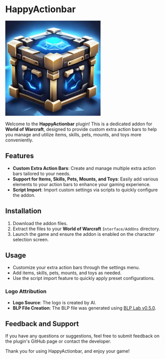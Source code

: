 # HappyActionbar

<img src="./Media/Logo.png" alt="HappyActionBar" width="300" height="300">

Welcome to the **HappyActionbar** plugin! This is a dedicated addon for **World of Warcraft**, designed to provide custom extra action bars to help you manage and utilize items, skills, pets, mounts, and toys more conveniently.

## Features

- **Custom Extra Action Bars**: Create and manage multiple extra action bars tailored to your needs.
- **Support for Items, Skills, Pets, Mounts, and Toys**: Easily add various elements to your action bars to enhance your gaming experience.
- **Script Import**: Import custom settings via scripts to quickly configure the addon.

## Installation

1. Download the addon files.
2. Extract the files to your **World of Warcraft** `Interface/AddOns` directory.
3. Launch the game and ensure the addon is enabled on the character selection screen.

## Usage

- Customize your extra action bars through the settings menu.
- Add items, skills, pets, mounts, and toys as needed.
- Use the script import feature to quickly apply preset configurations.

### Logo Attribution
- **Logo Source**: The logo is created by AI.
- **BLP File Creation**: The BLP file was generated using [BLP Lab v0.5.0](https://www.hiveworkshop.com/threads/blp-lab-v0-5-0.137599/).

## Feedback and Support

If you have any questions or suggestions, feel free to submit feedback on the plugin's GitHub page or contact the developer.

Thank you for using HappyActionbar, and enjoy your game!
